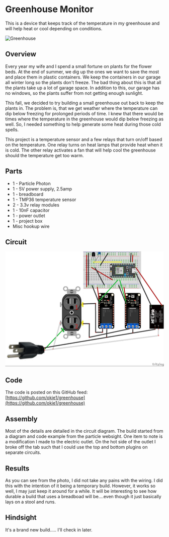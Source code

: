 # Greenhouse Monitor
This is a device that keeps track of the temperature in my greenhouse and will help heat or cool depending on conditions.

![Greenhouse](https://github.com/okie1/greenhouse/blob/master/Overview.jpg)

## Overview
Every year my wife and I spend a small fortune on plants for the flower beds.  At the end of summer, we dig up the ones we want to save
the most and place them in plastic containers.  We keep the containers in our garage all winter long so the plants don't freeze.  The
bad thing about this is that all the plants take up a lot of garage space.  In addition to this, our garage has no windows, so the plants
suffer from not getting enough sunlight.   

This fall, we decided to try building a small greenhouse out back to keep the plants in.  The problem is, that we get weather where the
temperature can dip below freezing for prolonged periods of time.  I knew that there would be times where the temperature in the
greenhouse would dip below freezing as well.  So, I needed something to help generate some heat during those cold spells.

This project is a temperature sensor and a few relays that turn on/off based on the temperature.  One relay turns on heat lamps that
provide heat when it is cold.  The other relay activates a fan that will help cool the greenhouse should the temperature get too warm.

## Parts
* 1 - Particle Photon
* 1 - 5V power supply, 2.5amp
* 1 - breadboard
* 1 - TMP36 temperature sensor
* 2 - 3.3v relay modules
* 1 - 10nF capacitor
* 1 - power outlet
* 1 - project box
* Misc hookup wire

## Circuit
![Circuit](https://github.com/okie1/greenhouse/blob/master/circuit.jpg)

## Code
The code is posted on this GitHub feed: [https://github.com/okie1/greenhouse](https://github.com/okie1/greenhouse)

## Assembly
Most of the details are detailed in the circuit diagram.  The build started from a diagram and code example from the particle websight.  One item to note is a modification I made to the electric outlet.  On the hot side of the outlet I broke off the tab such that I could use the top and bottom plugins on separate circuits.

## Results
As you can see from the photo, I did not take any pains with the wiring.  I did this with the intention of it being a temporary build.  However, it works so well, I may just keep it around for a while.  It will be interesting to see how durable a build that uses a breadboad will be....even though it just basically lays on a stool and runs.  

## Hindsight
It's a brand new build..... I'll check in later.
